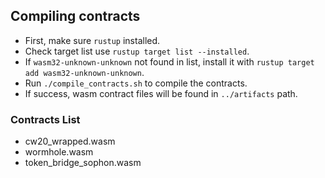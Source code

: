 ## Compiling contracts

- First, make sure `rustup` installed.
- Check target list use `rustup target list --installed`.
- If `wasm32-unknown-unknown` not found in list, install it with `rustup target add wasm32-unknown-unknown`.
- Run `./compile_contracts.sh` to compile the contracts.
- If success, wasm contract files will be found in `../artifacts` path.

### Contracts List

- cw20_wrapped.wasm
- wormhole.wasm
- token_bridge_sophon.wasm

